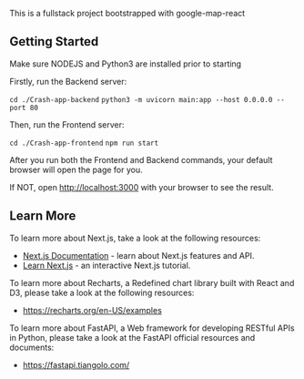 This is a fullstack project bootstrapped with google-map-react

## Getting Started

Make sure NODEJS and Python3 are installed prior to starting

Firstly, run the Backend server:

`cd ./Crash-app-backend`
`python3 -m uvicorn main:app --host 0.0.0.0 --port 80`

Then, run the Frontend server:

`cd ./Crash-app-frontend`
`npm run start`

After you run both the Frontend and Backend commands, your default browser will open the page for you.

If NOT, open [http://localhost:3000](http://localhost:3000) with your browser to see the result.


## Learn More

To learn more about Next.js, take a look at the following resources:

- [Next.js Documentation](https://nextjs.org/docs) - learn about Next.js features and API.
- [Learn Next.js](https://nextjs.org/learn) - an interactive Next.js tutorial.

To learn more about Recharts, a Redefined chart library built with React and D3, please take a look at the following resources:

- https://recharts.org/en-US/examples

To learn more about FastAPI, a Web framework for developing RESTful APIs in Python, please take a look at the FastAPI official resources and documents:

- https://fastapi.tiangolo.com/

